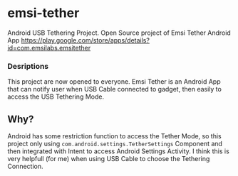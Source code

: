 # emsi-tether
Android USB Tethering Project. Open Source project of Emsi Tether Android App https://play.google.com/store/apps/details?id=com.emsilabs.emsitether

### Desriptions
This project are now opened to everyone. Emsi Tether is an Android App that can notify user when USB Cable connected to gadget, then easily to access the USB Tethering Mode.

## Why?
Android has some restriction function to access the Tether Mode, so this project only using `com.android.settings.TetherSettings` Component and then integrated with Intent to access Android Settings Activity.
I think this is very helpfull (for me) when using USB Cable to choose the Tethering Connection.
